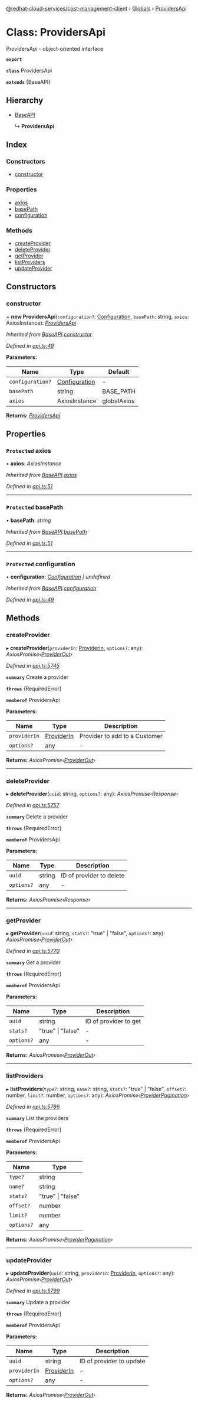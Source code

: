 [@redhat-cloud-services/cost-management-client](../README.md) › [Globals](../globals.md) › [ProvidersApi](providersapi.md)

# Class: ProvidersApi

ProvidersApi - object-oriented interface

**`export`** 

**`class`** ProvidersApi

**`extends`** {BaseAPI}

## Hierarchy

* [BaseAPI](baseapi.md)

  ↳ **ProvidersApi**

## Index

### Constructors

* [constructor](providersapi.md#constructor)

### Properties

* [axios](providersapi.md#protected-axios)
* [basePath](providersapi.md#protected-basepath)
* [configuration](providersapi.md#protected-configuration)

### Methods

* [createProvider](providersapi.md#createprovider)
* [deleteProvider](providersapi.md#deleteprovider)
* [getProvider](providersapi.md#getprovider)
* [listProviders](providersapi.md#listproviders)
* [updateProvider](providersapi.md#updateprovider)

## Constructors

###  constructor

\+ **new ProvidersApi**(`configuration?`: [Configuration](configuration.md), `basePath`: string, `axios`: AxiosInstance): *[ProvidersApi](providersapi.md)*

*Inherited from [BaseAPI](baseapi.md).[constructor](baseapi.md#constructor)*

*Defined in [api.ts:49](https://github.com/RedHatInsights/javascript-clients/blob/master/packages/cost-management/api.ts#L49)*

**Parameters:**

Name | Type | Default |
------ | ------ | ------ |
`configuration?` | [Configuration](configuration.md) | - |
`basePath` | string |  BASE_PATH |
`axios` | AxiosInstance |  globalAxios |

**Returns:** *[ProvidersApi](providersapi.md)*

## Properties

### `Protected` axios

• **axios**: *AxiosInstance*

*Inherited from [BaseAPI](baseapi.md).[axios](baseapi.md#protected-axios)*

*Defined in [api.ts:51](https://github.com/RedHatInsights/javascript-clients/blob/master/packages/cost-management/api.ts#L51)*

___

### `Protected` basePath

• **basePath**: *string*

*Inherited from [BaseAPI](baseapi.md).[basePath](baseapi.md#protected-basepath)*

*Defined in [api.ts:51](https://github.com/RedHatInsights/javascript-clients/blob/master/packages/cost-management/api.ts#L51)*

___

### `Protected` configuration

• **configuration**: *[Configuration](configuration.md) | undefined*

*Inherited from [BaseAPI](baseapi.md).[configuration](baseapi.md#protected-configuration)*

*Defined in [api.ts:49](https://github.com/RedHatInsights/javascript-clients/blob/master/packages/cost-management/api.ts#L49)*

## Methods

###  createProvider

▸ **createProvider**(`providerIn`: [ProviderIn](../interfaces/providerin.md), `options?`: any): *AxiosPromise‹[ProviderOut](../interfaces/providerout.md)›*

*Defined in [api.ts:5745](https://github.com/RedHatInsights/javascript-clients/blob/master/packages/cost-management/api.ts#L5745)*

**`summary`** Create a provider

**`throws`** {RequiredError}

**`memberof`** ProvidersApi

**Parameters:**

Name | Type | Description |
------ | ------ | ------ |
`providerIn` | [ProviderIn](../interfaces/providerin.md) | Provider to add to a Customer |
`options?` | any | - |

**Returns:** *AxiosPromise‹[ProviderOut](../interfaces/providerout.md)›*

___

###  deleteProvider

▸ **deleteProvider**(`uuid`: string, `options?`: any): *AxiosPromise‹Response›*

*Defined in [api.ts:5757](https://github.com/RedHatInsights/javascript-clients/blob/master/packages/cost-management/api.ts#L5757)*

**`summary`** Delete a provider

**`throws`** {RequiredError}

**`memberof`** ProvidersApi

**Parameters:**

Name | Type | Description |
------ | ------ | ------ |
`uuid` | string | ID of provider to delete |
`options?` | any | - |

**Returns:** *AxiosPromise‹Response›*

___

###  getProvider

▸ **getProvider**(`uuid`: string, `stats?`: "true" | "false", `options?`: any): *AxiosPromise‹[ProviderOut](../interfaces/providerout.md)›*

*Defined in [api.ts:5770](https://github.com/RedHatInsights/javascript-clients/blob/master/packages/cost-management/api.ts#L5770)*

**`summary`** Get a provider

**`throws`** {RequiredError}

**`memberof`** ProvidersApi

**Parameters:**

Name | Type | Description |
------ | ------ | ------ |
`uuid` | string | ID of provider to get |
`stats?` | "true" &#124; "false" | - |
`options?` | any | - |

**Returns:** *AxiosPromise‹[ProviderOut](../interfaces/providerout.md)›*

___

###  listProviders

▸ **listProviders**(`type?`: string, `name?`: string, `stats?`: "true" | "false", `offset?`: number, `limit?`: number, `options?`: any): *AxiosPromise‹[ProviderPagination](../interfaces/providerpagination.md)›*

*Defined in [api.ts:5786](https://github.com/RedHatInsights/javascript-clients/blob/master/packages/cost-management/api.ts#L5786)*

**`summary`** List the providers

**`throws`** {RequiredError}

**`memberof`** ProvidersApi

**Parameters:**

Name | Type |
------ | ------ |
`type?` | string |
`name?` | string |
`stats?` | "true" &#124; "false" |
`offset?` | number |
`limit?` | number |
`options?` | any |

**Returns:** *AxiosPromise‹[ProviderPagination](../interfaces/providerpagination.md)›*

___

###  updateProvider

▸ **updateProvider**(`uuid`: string, `providerIn`: [ProviderIn](../interfaces/providerin.md), `options?`: any): *AxiosPromise‹[ProviderOut](../interfaces/providerout.md)›*

*Defined in [api.ts:5799](https://github.com/RedHatInsights/javascript-clients/blob/master/packages/cost-management/api.ts#L5799)*

**`summary`** Update a provider

**`throws`** {RequiredError}

**`memberof`** ProvidersApi

**Parameters:**

Name | Type | Description |
------ | ------ | ------ |
`uuid` | string | ID of provider to update |
`providerIn` | [ProviderIn](../interfaces/providerin.md) | - |
`options?` | any | - |

**Returns:** *AxiosPromise‹[ProviderOut](../interfaces/providerout.md)›*

